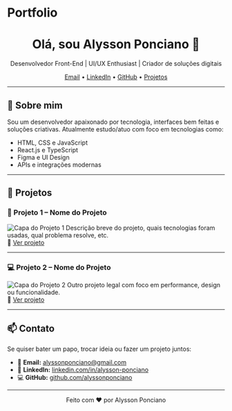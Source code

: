 # Portfolio

<h1 align="center">Olá, sou Alysson Ponciano 👋</h1>

<p align="center">
  Desenvolvedor Front-End | UI/UX Enthusiast | Criador de soluções digitais
</p>

<p align="center">
  <a href="mailto:alyssonponciano@gmail.com">Email</a> •
  <a href="https://www.linkedin.com/in/alysson-ponciano/">LinkedIn</a> •
  <a href="https://github.com/alyssonponciano">GitHub</a> •
  <a href="#projetos">Projetos</a>
</p>

---

## 🧠 Sobre mim

Sou um desenvolvedor apaixonado por tecnologia, interfaces bem feitas e soluções criativas. Atualmente estudo/atuo com foco em tecnologias como:

- HTML, CSS e JavaScript
- React.js e TypeScript
- Figma e UI Design
- APIs e integrações modernas

---

## 🚀 Projetos

### 📱 Projeto 1 – Nome do Projeto
![Capa do Projeto 1](https://via.placeholder.com/800x400)
Descrição breve do projeto, quais tecnologias foram usadas, qual problema resolve, etc.  
🔗 [Ver projeto](https://linkdoprojeto.com)

---

### 💻 Projeto 2 – Nome do Projeto
![Capa do Projeto 2](https://via.placeholder.com/800x400)
Outro projeto legal com foco em performance, design ou funcionalidade.  
🔗 [Ver projeto](https://linkdoprojeto.com)

---

## 📫 Contato

Se quiser bater um papo, trocar ideia ou fazer um projeto juntos:

- 📧 **Email:** [alyssonponciano@gmail.com](mailto:alyssonponciano@gmail.com)
- 💼 **LinkedIn:** [linkedin.com/in/alysson-ponciano](https://linkedin.com/in/alysson-ponciano)
- 💻 **GitHub:** [github.com/alyssonponciano](https://github.com/alyssonponciano)

---

<p align="center">
  Feito com ❤️ por Alysson Ponciano
</p>
